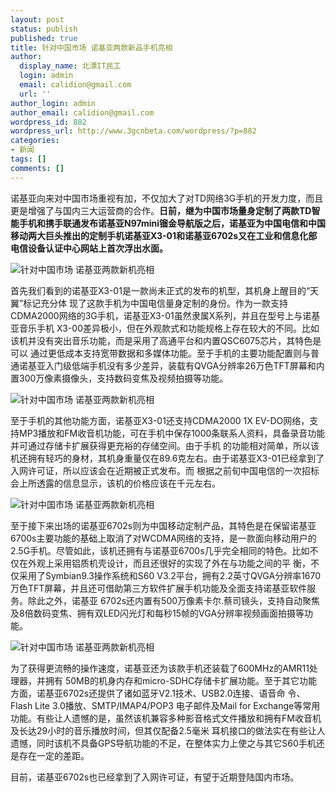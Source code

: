 ```yaml
---
layout: post
status: publish
published: true
title: 针对中国市场 诺基亚两款新品手机亮相
author:
  display_name: 北漂IT民工
  login: admin
  email: calidion@gmail.com
  url: ''
author_login: admin
author_email: calidion@gmail.com
wordpress_id: 882
wordpress_url: http://www.3gcnbeta.com/wordpress/?p=882
categories:
- 新闻
tags: []
comments: []
---
```

<p>诺基亚向来对中国市场重视有加，不仅加大了对TD网络3G手机的开发力度，而且更是增强了与国内三大运营商的合作。<strong>日前，继为中国市场量身定制了两款TD智能手机和携手联通发布诺基亚N97mini镏金导航版之后，诺基亚为中国电信和中国移动两大巨头推出的定制手机诺基亚X3-01和诺基亚6702s又在工业和信息化部电信设备认证中心网站上首次浮出水面。</strong></p>
<p><img src="http://img.cnbeta.com/newsimg/100504/08095701842325254.jpg" alt="针对中国市场 诺基亚两款新机亮相" /></p>
<p>首先我们看到的诺基亚X3-01是一款尚未正式的发布的机型，其机身上醒目的&ldquo;天翼&rdquo;标记充分体 现了这款手机为中国电信量身定制的身份。作为一款支持CDMA2000网络的3G手机，诺基亚X3-01虽然隶属X系列，并且在型号上与诺基亚音乐手机 X3-00差异极小，但在外观款式和功能规格上存在较大的不同。比如该机并没有突出音乐功能，而是采用了高通平台和内置QSC6075芯片，其特色是可以 通过更低成本支持宽带数据和多媒体功能。至于手机的主要功能配置则与普通诺基亚入门级低端手机没有多少差异，装载有QVGA分辨率26万色TFT屏幕和内 置300万像素摄像头，支持数码变焦及视频拍摄等功能。</p>
<p><img src="http://img.cnbeta.com/newsimg/100504/0809581113032867.jpg" alt="针对中国市场 诺基亚两款新机亮相" /></p>
<p>至于手机的其他功能方面，诺基亚X3-01还支持CDMA2000 1X EV-DO网络，支持MP3播放和FM收音机功能，可在手机中保存1000条联系人资料，具备录音功能并可通过存储卡扩展获得更充裕的存储空间。由于手机 的功能相对简单，所以该机还拥有轻巧的身材，其机身重量仅在89.6克左右。由于诺基亚X3-01已经拿到了入网许可证，所以应该会在近期被正式发布。而 根据之前旬中国电信的一次招标会上所透露的信息显示，该机的价格应该在千元左右。</p>
<p><img src="http://img.cnbeta.com/newsimg/100504/0809582707075546.jpg" alt="针对中国市场 诺基亚两款新机亮相" /></p>
<p>至于接下来出场的诺基亚6702s则为中国移动定制产品，其特色是在保留诺基亚6700s主要功能的基础上取消了对WCDMA网络的支持，是一款面向移动用户的 2.5G手机。尽管如此，该机还拥有与诺基亚6700s几乎完全相同的特色。比如不仅在外观上采用铝质机壳设计，而且还很好的实现了外在与功能之间的平 衡，不仅采用了Symbian9.3操作系统和S60 V3.2平台，拥有2.2英寸QVGA分辨率1670万色TFT屏幕，并且还可借助第三方软件扩展手机功能及全面支持诺基亚软件服务。除此之外，诺基亚 6702s还内置有500万像素卡尔.蔡司镜头，支持自动聚焦及8倍数码变焦、拥有双LED闪光灯和每秒15帧的VGA分辨率视频画面拍摄等功能。</p>
<p><img src="http://img.cnbeta.com/newsimg/100504/08095831013708468.jpg" alt="针对中国市场 诺基亚两款新机亮相" /></p>
<p>为了获得更流畅的操作速度，诺基亚还为该款手机还装载了600MHz的AMR11处理器，并拥有 50MB的机身内存和micro-SDHC存储卡扩展功能。至于其它功能方面，诺基亚6702s还提供了诸如蓝牙V2.1技术、USB2.0连接、语音命 令、Flash Lite 3.0播放、SMTP/IMAP4/POP3 电子邮件及Mail for Exchange等常用功能。有些让人遗憾的是，虽然该机兼容多种影音格式文件播放和拥有FM收音机及长达29小时的音乐播放时间，但其仅配备2.5毫米 耳机接口的做法实在有些让人遗憾，同时该机不具备GPS导航功能的不足，在整体实力上使之与其它S60手机还是存在一定的差距。</p>
<p>目前，诺基亚6702s也已经拿到了入网许可证，有望于近期登陆国内市场。</p>
